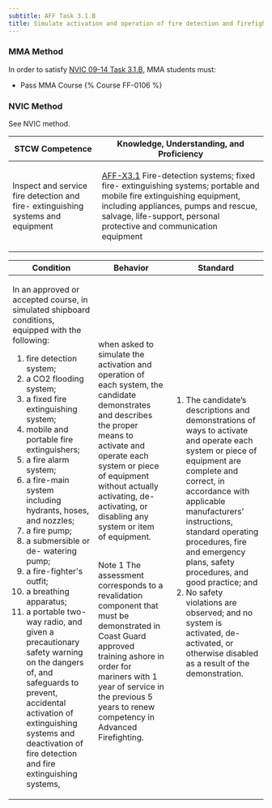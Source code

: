 ```yaml
---
subtitle: AFF Task 3.1.B 
title: Simulate activation and operation of fire detection and firefighting equipment
---
```



### MMA Method

In order to satisfy  [NVIC 09-14  Task  3.1.B](/stcw23/assets/images/nvic-09-14.pdf), MMA students must:

* Pass MMA Course {% Course FF-0106 %}


### NVIC Method

<a onclick="togglevisibility('nvic_methods')" >See NVIC method.</a>

<div id='nvic_methods' class='hide'>

<table>
<thead>
<tr>
<th class='forty'> STCW Competence </th>
<th class='sixty'> Knowledge, Understanding, and Proficiency </th>
</tr>
</thead>




<tbody>
<tr><td markdown='1'>

Inspect and service fire detection and fire- extinguishing systems and equipment

</td><td markdown='1'>

[AFF-X3.1](../../tables/63.html#AFF-X3.1) Fire-detection systems; fixed fire- extinguishing systems; portable and mobile fire extinguishing equipment, including appliances, pumps and rescue, salvage, life-support, personal protective and communication equipment

</td></tr>


</tbody>
</table>


<table>
<thead>
<tr><th class='twenty'>  Condition </th><th class='twenty'> Behavior </th><th  class='sixty'>Standard </th></tr>
</thead>
<tbody >



<tr><td markdown='1'>

In an approved or accepted course, in simulated shipboard conditions, equipped with the following:

1. fire detection system;
2. a CO2 flooding system;
3. a fixed fire extinguishing system;
4. mobile and portable fire extinguishers;
5. a fire alarm system;
6. a fire-main system including hydrants, hoses, and nozzles;
7. a fire pump;
8. a submersible or de- watering pump;
9. a fire-fighter's outfit;
10. a breathing apparatus;
11. a portable two-way radio, and given a precautionary safety warning on the dangers of, and safeguards to prevent, accidental activation of extinguishing systems and deactivation of fire detection and fire extinguishing systems,

</td><td markdown='1'>

when asked to simulate the activation and operation of each system, the candidate demonstrates and describes the proper means to activate and operate each system or piece of equipment without actually activating, de-activating, or disabling any system or item of equipment.

<br>

<div class="tooltip">Note 1
<span class="tooltiptext">
The assessment corresponds to a revalidation component that must be demonstrated in Coast Guard approved training ashore in order for mariners with 1 year of service in the previous 5 years to renew competency in Advanced Firefighting.
</span>
</div>


</td><td markdown='1'>

1. The candidate’s descriptions and demonstrations of ways to activate and operate each system or piece of equipment are complete and correct, in accordance with applicable manufacturers’ instructions, standard operating procedures, fire and emergency plans, safety procedures, and good practice; and
2. No safety violations are observed; and no system is activated, de-activated, or otherwise disabled as a result of the demonstration.

</td></tr>
</tbody>
</table>
</div>
